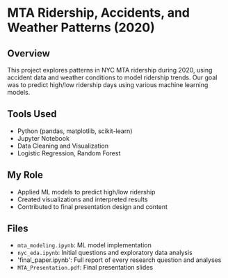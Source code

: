 # MTA Ridership, Accidents, and Weather Patterns (2020)

## Overview
This project explores patterns in NYC MTA ridership during 2020, using accident data and weather conditions to model ridership trends. Our goal was to predict high/low ridership days using various machine learning models.

## Tools Used
- Python (pandas, matplotlib, scikit-learn)
- Jupyter Notebook
- Data Cleaning and Visualization
- Logistic Regression, Random Forest

## My Role
- Applied ML models to predict high/low ridership
- Created visualizations and interpreted results
- Contributed to final presentation design and content

## Files
- `mta_modeling.ipynb`: ML model implementation
- `nyc_eda.ipynb`: Initial questions and exploratory data analysis
- 'final_paper.ipynb': Full report of every research question and analyses
- `MTA_Presentation.pdf`: Final presentation slides
